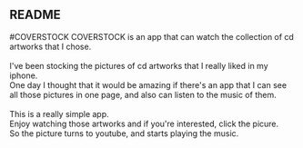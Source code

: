 ## README

#COVERSTOCK
COVERSTOCK is an app that can watch the collection of cd artworks that I chose.<br>
<br>
I've been stocking the pictures of cd artworks that I really liked in my iphone.<br>
One day I thought that it would be amazing if there's an app that I can see all those pictures in one page,
and also can listen to the music of them.<br>
<br> 
This is a really simple app.<br>
Enjoy watching those artworks and if you're interested, click the picure.<br>
So the picture turns to youtube, and starts playing the music.



